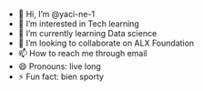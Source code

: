 - 👋 Hi, I’m @yaci-ne-1
- 👀 I’m interested in Tech learning
- 🌱 I’m currently learning Data science
- 💞️ I’m looking to collaborate on ALX Foundation
- 📫 How to reach me through email
- 😄 Pronouns: live long
- ⚡ Fun fact: bien sporty

<!---
yaci-ne-1/yaci-ne-1 is a ✨ special ✨ repository because its `README.md` (this file) appears on your GitHub profile.
You can click the Preview link to take a look at your changes.
--->
